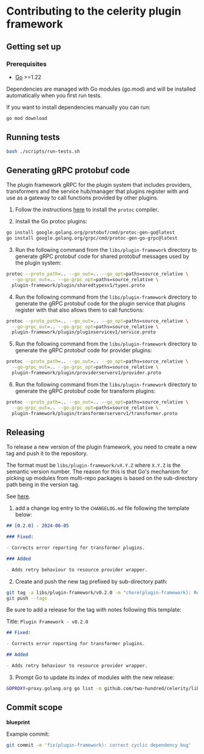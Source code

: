 # Contributing to the celerity plugin framework

## Getting set up

### Prerequisites

- [Go](https://golang.org/dl/) >=1.22

Dependencies are managed with Go modules (go.mod) and will be installed automatically when you first
run tests.

If you want to install dependencies manually you can run:

```bash
go mod download
```

## Running tests

```bash
bash ./scripts/run-tests.sh
```

## Generating gRPC protobuf code

The plugin framework gRPC for the plugin system that includes providers, transformers and the service hub/manager that plugins register with and use as a gateway to call functions provided by other plugins.

1. Follow the instructions [here](https://grpc.io/docs/protoc-installation/#install-using-a-package-manager) to install the `protoc` compiler.

2. Install the Go protoc plugins:

```bash
go install google.golang.org/protobuf/cmd/protoc-gen-go@latest
go install google.golang.org/grpc/cmd/protoc-gen-go-grpc@latest
```

3. Run the following command from the `libs/plugin-framework` directory to generate gRPC protobuf code for shared protobuf messages used by the plugin system:

```bash
protoc --proto_path=.. --go_out=.. --go_opt=paths=source_relative \
  --go-grpc_out=.. --go-grpc_opt=paths=source_relative \
  plugin-framework/plugin/sharedtypesv1/types.proto
```

4. Run the following command from the `libs/plugin-framework` directory to generate the gRPC protobuf code for the plugin service that plugins register with that also allows them to call functions:

```bash
protoc --proto_path=.. --go_out=.. --go_opt=paths=source_relative \
  --go-grpc_out=.. --go-grpc_opt=paths=source_relative \
  plugin-framework/plugin/pluginservicev1/service.proto
```

5. Run the following command from the `libs/plugin-framework` directory to generate the gRPC protobuf code for provider plugins:

```bash
protoc --proto_path=.. --go_out=.. --go_opt=paths=source_relative \
  --go-grpc_out=.. --go-grpc_opt=paths=source_relative \
  plugin-framework/plugin/providerserverv1/provider.proto
```

6. Run the following command from the `libs/plugin-framework` directory to generate the gRPC protobuf code for transform plugins:

```bash
protoc --proto_path=.. --go_out=.. --go_opt=paths=source_relative \
  --go-grpc_out=.. --go-grpc_opt=paths=source_relative \
  plugin-framework/plugin/transformerserverv1/transformer.proto
```

## Releasing

To release a new version of the plugin framework, you need to create a new tag and push it to the repository.

The format must be `libs/plugin-framework/vX.Y.Z` where `X.Y.Z` is the semantic version number.
The reason for this is that Go's mechanism for picking up modules from multi-repo packages is based on the sub-directory path being in the version tag.

See [here](https://go.dev/wiki/Modules#publishing-a-release).

1. add a change log entry to the `CHANGELOG.md` file following the template below:

```markdown
## [0.2.0] - 2024-06-05

### Fixed:

- Corrects error reporting for transformer plugins.

### Added

- Adds retry behaviour to resource provider wrapper.
```

2. Create and push the new tag prefixed by sub-directory path:

```bash
git tag -a libs/plugin-framework/v0.2.0 -m "chore(plugin-framework): Release v0.2.0"
git push --tags
```

Be sure to add a release for the tag with notes following this template:

Title: `Plugin Framework - v0.2.0`

```markdown
## Fixed:

- Corrects error reporting for transformer plugins.

## Added

- Adds retry behaviour to resource provider wrapper.
```

3. Prompt Go to update its index of modules with the new release:

```bash
GOPROXY=proxy.golang.org go list -m github.com/two-hundred/celerity/libs/plugin-framework@v0.2.0
```

## Commit scope

**blueprint**

Example commit:

```bash
git commit -m 'fix(plugin-framework): correct cyclic dependency bug'
```

